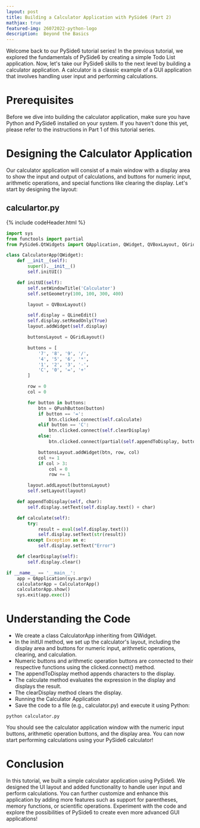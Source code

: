 ```yaml
---
layout: post
title: Building a Calculator Application with PySide6 (Part 2)
mathjax: true
featured-img: 26072022-python-logo
description:  Beyond the Basics
---
```



Welcome back to our PySide6 tutorial series! In the previous tutorial, we explored the fundamentals of PySide6 by creating a simple Todo List application. Now, let's take our PySide6 skills to the next level by building a calculator application. A calculator is a classic example of a GUI application that involves handling user input and performing calculations.

# Prerequisites

Before we dive into building the calculator application, make sure you have Python and PySide6 installed on your system. If you haven't done this yet, please refer to the instructions in Part 1 of this tutorial series.

# Designing the Calculator Application

Our calculator application will consist of a main window with a display area to show the input and output of calculations, and buttons for numeric input, arithmetic operations, and special functions like clearing the display. Let's start by designing the layout:

## calculartor.py

{% include codeHeader.html %}
```python
import sys
from functools import partial
from PySide6.QtWidgets import QApplication, QWidget, QVBoxLayout, QGridLayout, QPushButton, QLineEdit

class CalculatorApp(QWidget):
    def __init__(self):
        super().__init__()
        self.initUI()

    def initUI(self):
        self.setWindowTitle('Calculator')
        self.setGeometry(100, 100, 300, 400)

        layout = QVBoxLayout()

        self.display = QLineEdit()
        self.display.setReadOnly(True)
        layout.addWidget(self.display)

        buttonsLayout = QGridLayout()

        buttons = [
            '7', '8', '9', '/',
            '4', '5', '6', '*',
            '1', '2', '3', '-',
            'C', '0', '=', '+'
        ]

        row = 0
        col = 0

        for button in buttons:
            btn = QPushButton(button)
            if button == '=':
                btn.clicked.connect(self.calculate)
            elif button == 'C':
                btn.clicked.connect(self.clearDisplay)
            else:
                btn.clicked.connect(partial(self.appendToDisplay, button))

            buttonsLayout.addWidget(btn, row, col)
            col += 1
            if col > 3:
                col = 0
                row += 1

        layout.addLayout(buttonsLayout)
        self.setLayout(layout)

    def appendToDisplay(self, char):
        self.display.setText(self.display.text() + char)

    def calculate(self):
        try:
            result = eval(self.display.text())
            self.display.setText(str(result))
        except Exception as e:
            self.display.setText("Error")

    def clearDisplay(self):
        self.display.clear()

if __name__ == '__main__':
    app = QApplication(sys.argv)
    calculatorApp = CalculatorApp()
    calculatorApp.show()
    sys.exit(app.exec())

```

# Understanding the Code

* We create a class CalculatorApp inheriting from QWidget.
* In the initUI method, we set up the calculator's layout, including the display area and buttons for numeric input, arithmetic operations, clearing, and calculation.
* Numeric buttons and arithmetic operation buttons are connected to their respective functions using the clicked.connect() method.
* The appendToDisplay method appends characters to the display.
* The calculate method evaluates the expression in the display and displays the result.
* The clearDisplay method clears the display.
* Running the Calculator Application
* Save the code to a file (e.g., calculator.py) and execute it using Python:

`python calculator.py`

You should see the calculator application window with the numeric input buttons, arithmetic operation buttons, and the display area. You can now start performing calculations using your PySide6 calculator!

# Conclusion

In this tutorial, we built a simple calculator application using PySide6. We designed the UI layout and added functionality to handle user input and perform calculations. You can further customize and enhance this application by adding more features such as support for parentheses, memory functions, or scientific operations. Experiment with the code and explore the possibilities of PySide6 to create even more advanced GUI applications!








